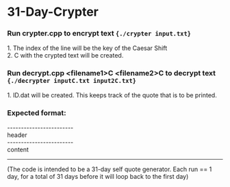 # 31-Day-Crypter

### Run crypter.cpp <filename> to encrypt text ```{./crypter input.txt}```    

1\. The index of the line will be the key of the Caesar Shift   
2\. <filename>C with the crypted text will be created.    


### Run decrypt.cpp \<filename1\>C \<filename2\>C to decrypt text ```{./decrypter inputC.txt input2C.txt}```  
1\. ID.dat will be created. This keeps track of the quote that is to be printed.  
     
### Expected format:   
\-\-\-\-\-\-\-\-\-\-\-\-\-\-\-\-\-\-\-\-\-\-\-\-  
header   
\-\-\-\-\-\-\-\-\-\-\-\-\-\-\-\-\-\-\-\-\-\-\-\-  
content
  
----
(The code is intended to be a 31-day self quote generator. Each run == 1 day, for a total of 31 days before it will loop back to the first day)

